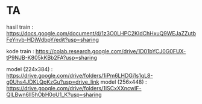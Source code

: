 # TA

hasil train : https://docs.google.com/document/d/1z3O0LHPC2KIdChHxuQ9WEJaZZutbFeYnvb-HDjWdbpY/edit?usp=sharing

kode train : https://colab.research.google.com/drive/1D01bYCJ0G0FUX-tP9NJB-K805kKBb2FA?usp=sharing

model (224x384) : https://drive.google.com/drive/folders/1iPm6LHDGj1s1qL8-g0Uhs4JDKLQpKzGu?usp=drive_link
model (256x448) : https://drive.google.com/drive/folders/1ISCxXXncwIF-QILBwn6lI5hObH0oU1_K?usp=sharing
